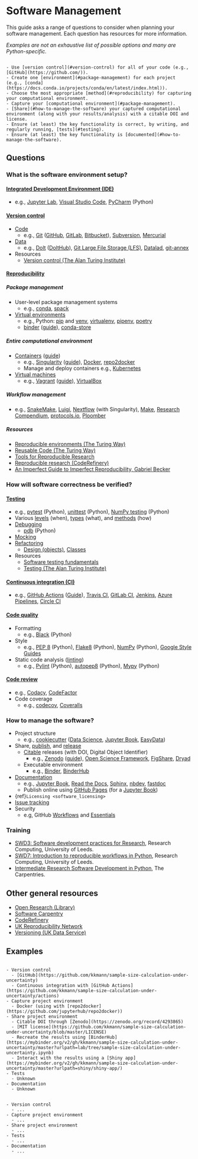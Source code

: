 # Software Management

This guide asks a range of questions to consider when planning your software management. Each question has resources for more information.

_Examples are not an exhaustive list of possible options and many are Python-specific._

```{admonition} Checklist

- Use [version control](#version-control) for all of your code (e.g., [GitHub](https://github.com/)).
- Create one [environment](#package-management) for each project (e.g., [conda](https://docs.conda.io/projects/conda/en/latest/index.html)).
- Choose the most appropriate [method](#reproducibility) for capturing your computational environment.
- Capture your [computational environment](#package-management).
- [Share](#how-to-manage-the-software) your captured computational environment (along with your results/analysis) with a citable DOI and license.
- Ensure (at least) the key functionality is correct, by writing, and regularly running, [tests](#testing).
- Ensure (at least) the key functionality is [documented](#how-to-manage-the-software).

```

## Questions

### What is the software environment setup?

#### [Integrated Development Environment (IDE)](https://carpentries-incubator.github.io/python-intermediate-development/13-ides/index.html)

- e.g., [Jupyter Lab](https://jupyter.org/), [Visual Studio Code](https://code.visualstudio.com/), [PyCharm](https://www.jetbrains.com/pycharm/) (Python)

#### [Version control](https://the-turing-way.netlify.app/reproducible-research/vcs.html)

- [Code](https://carpentries-incubator.github.io/python-intermediate-development/14-collaboration-using-git/index.html)
  - e.g., [Git](https://git-scm.com/) ([GitHub](https://github.com/), [GitLab](https://about.gitlab.com/), [Bitbucket](https://bitbucket.org/product)), [Subversion](https://subversion.apache.org/), [Mercurial](https://www.mercurial-scm.org/)
- [Data](https://the-turing-way.netlify.app/reproducible-research/vcs/vcs-data.html)
  - e.g., [Dolt](https://github.com/dolthub/dolt) ([DoltHub](https://www.dolthub.com/)), [Git Large File Storage (LFS)](https://git-lfs.github.com/), [Datalad](https://www.datalad.org/), [git-annex](https://git-annex.branchable.com/)
- Resources
  - [Version control (The Alan Turing Institute)](https://alan-turing-institute.github.io/rse-course/html/module04_version_control_with_git/04_00_introduction.html)

#### [Reproducibility](https://the-turing-way.netlify.app/reproducible-research/reproducible-research.html)

##### Package management

- User-level package management systems
    - e.g., [conda](https://docs.conda.io/projects/conda/en/latest/index.html), [spack](https://spack.readthedocs.io/en/latest/)
- [Virtual environments](https://carpentries-incubator.github.io/python-intermediate-development/12-virtual-environments/index.html)
  - e.g., Python: [pip](https://packaging.python.org/en/latest/guides/installing-using-pip-and-virtual-environments/#installing-packages-using-pip-and-virtual-environments) and [venv](https://docs.python.org/3/library/venv.html), [virtualenv](https://virtualenv.pypa.io/en/latest/), [pipenv](https://pipenv.pypa.io/en/latest/), [poetry](https://python-poetry.org/)
  - [binder](https://mybinder.readthedocs.io/en/latest/index.html) ([guide](https://the-turing-way.netlify.app/reproducible-research/renv/renv-binder.html)), [conda-store](https://conda-store.readthedocs.io/en/latest/)

##### Entire computational environment

- [Containers](https://the-turing-way.netlify.app/reproducible-research/renv/renv-containers.html) ([guide](https://arc.leeds.ac.uk/Techtalks/techtalk-containers/#/scriptable-virtual-environments-with-containers))
  - e.g., [Singularity](https://apptainer.org/user-docs/master/) ([guide](https://the-turing-way.netlify.app/reproducible-research/renv/renv-containers.html#singularity)), [Docker](https://www.docker.com/), [repo2docker](https://repo2docker.readthedocs.io/en/latest/)
  - Manage and deploy containers e.g., [Kubernetes](https://kubernetes.io/)
- [Virtual machines](https://the-turing-way.netlify.app/reproducible-research/renv/renv-virtualmachine.html)
  - e.g., [Vagrant](https://www.vagrantup.com/) ([guide](https://arc.leeds.ac.uk/Techtalks/techtalk-vagrant/#/title-slide)), [VirtualBox](https://www.virtualbox.org/)

##### Workflow management

- e.g., [SnakeMake](https://snakemake.readthedocs.io/en/stable/), [Luigi](https://luigi.readthedocs.io/en/stable/), [Nextflow](https://www.nextflow.io/docs/latest/singularity.html) (with Singularity), [Make](https://the-turing-way.netlify.app/reproducible-research/make.html), [Research Compendium](https://the-turing-way.netlify.app/reproducible-research/compendia.html#), [protocols.io](https://www.protocols.io/), [Ploomber](https://ploomber.io/)

##### Resources

- [Reproducible environments (The Turing Way)](https://the-turing-way.netlify.app/reproducible-research/renv.html)
- [Reusable Code (The Turing Way)](https://the-turing-way.netlify.app/reproducible-research/code-reuse.html)
- [Tools for Reproducible Research](https://arc.leeds.ac.uk/Techtalks/techtalk-OpenLunch/#/title-slide)
- [Reproducible research (CodeRefinery)](https://coderefinery.github.io/reproducible-research/)
- [An Imperfect Guide to Imperfect Reproducibility, Gabriel Becker](https://gmbecker.github.io/MayInstituteKeynote2019/outline.html)

### How will software correctness be verified?

#### [Testing](https://the-turing-way.netlify.app/reproducible-research/testing.html)

- e.g., [pytest](https://docs.pytest.org/en/6.2.x/) (Python), [unittest](https://docs.python.org/3/library/unittest.html) (Python), [NumPy testing](https://numpy.org/doc/stable/reference/testing.html) (Python)
- Various [levels](https://softwaretestingfundamentals.com/software-testing-levels/) (when), [types](https://softwaretestingfundamentals.com/category/types/) (what), and [methods](https://softwaretestingfundamentals.com/software-testing-methods/) (how)
- [Debugging](https://alan-turing-institute.github.io/rse-course/html/module05_testing_your_code/05_05_using_a_debugger.html)
  - [pdb](https://docs.python.org/3/library/pdb.html) (Python)
- [Mocking](https://alan-turing-institute.github.io/rse-course/html/module05_testing_your_code/05_04_mocking.html)
- [Refactoring](https://alan-turing-institute.github.io/rse-course/html/module07_construction_and_design/07_03_refactoring.html)
  - [Design (objects)](https://alan-turing-institute.github.io/rse-course/html/module07_construction_and_design/07_04_object_oriented_design.html), [Classes](https://alan-turing-institute.github.io/rse-course/html/module07_construction_and_design/07_05_classes.html#)
- Resources
  - [Software testing fundamentals](https://softwaretestingfundamentals.com/)
  - [Testing (The Alan Turing Institute)](https://alan-turing-institute.github.io/rse-course/html/module05_testing_your_code/05_00_introduction.html)

#### [Continuous integration (CI)](https://the-turing-way.netlify.app/reproducible-research/ci.html)

- e.g., [GitHub Actions](https://github.com/features/actions) ([Guide](https://lab.github.com/githubtraining/github-actions:-continuous-integration)), [Travis CI](https://travis-ci.org/), [GitLab CI](https://docs.gitlab.com/ee/ci/), [Jenkins](https://www.jenkins.io/), [Azure Pipelines](https://azure.microsoft.com/en-us/services/devops/pipelines/), [Circle CI](https://circleci.com/)

#### [Code quality](https://the-turing-way.netlify.app/reproducible-research/code-quality.html)

- Formatting
  - e.g., [Black](https://black.readthedocs.io/en/stable/) (Python)
- Style
  - e.g., [PEP 8](https://www.python.org/dev/peps/pep-0008/) (Python), [Flake8](https://flake8.pycqa.org/en/latest/) (Python), [NumPy](https://numpydoc.readthedocs.io/en/latest/format.html#) (Python), [Google Style Guides](https://google.github.io/styleguide/)
- Static code analysis ([linting](https://the-turing-way.netlify.app/project-design/code-styling.html))
  - e.g., [Pylint](https://pylint.pycqa.org/en/latest/) (Python), [autopep8](https://github.com/hhatto/autopep8) (Python), [Mypy](https://mypy.readthedocs.io/en/stable/introduction.html) (Python)

#### [Code review](https://the-turing-way.netlify.app/reproducible-research/reviewing.html)

- e.g., [Codacy](https://www.codacy.com/), [CodeFactor](https://www.codefactor.io/)
- Code coverage
  - e.g., [codecov](https://about.codecov.io/), [Coveralls](https://coveralls.io/)

### How to manage the software?

- Project structure
  - e.g., [cookiecutter](https://cookiecutter.readthedocs.io/en/latest/) ([Data Science](https://github.com/drivendata/cookiecutter-data-science), [Jupyter Book](https://github.com/executablebooks/cookiecutter-jupyter-book), [EasyData](https://github.com/hackalog/easydata))
- Share, [publish](https://www.software.ac.uk/which-journals-should-i-publish-my-software), and [release](https://docs.github.com/en/repositories/releasing-projects-on-github/managing-releases-in-a-repository)
  - [Citable](https://the-turing-way.netlify.app/communication/citable.html) releases (with DOI, Digital Object Identifier)
    - e.g., [Zenodo](https://zenodo.org/) ([guide](https://docs.github.com/en/repositories/archiving-a-github-repository/referencing-and-citing-content)), [Open Science Framework](https://osf.io/), [FigShare](https://figshare.com/), [Dryad](https://datadryad.org/stash)
  - Executable environment
    - e.g., [Binder](https://mybinder.readthedocs.io/en/latest/), [BinderHub](https://binderhub.readthedocs.io/en/latest/index.html)
- [Documentation](https://www.software.ac.uk/blog/2019-06-21-what-are-best-practices-research-software-documentation)
  - e.g., [Jupyter Book](https://jupyterbook.org/intro.html), [Read the Docs](https://readthedocs.org/), [Sphinx](https://www.sphinx-doc.org/en/master/), [nbdev](https://nbdev.fast.ai/), [fastdoc](https://fastai.github.io/fastdoc/)
  - Publish online using [GitHub Pages](https://pages.github.com/) (for a [Jupyter Book](https://jupyterbook.org/start/publish.html))
- {ref}`Licensing <software_licensing>`
- [Issue tracking](https://carpentries-incubator.github.io/python-intermediate-development/43-assessing-software-suitability-improvement/index.html)
- Security
  - e.g, GitHub [Workflows](https://lab.github.com/githubtraining/securing-your-workflows) and [Essentials](https://lab.github.com/githubtraining/security-strategy-essentials)

### Training

- [SWD3: Software development practices for Research](https://arc.leeds.ac.uk/training/courses/swd3/), Research Computing, University of Leeds.  
- [SWD7: Introduction to reproducible workflows in Python](https://arc.leeds.ac.uk/training/courses/swd7/), Research Computing, University of Leeds.  
- [Intermediate Research Software Development in Python](https://carpentries-incubator.github.io/python-intermediate-development/), The Carpentries.  

## Other general resources

- [Open Research (Library)](https://library.leeds.ac.uk/info/1406/researcher_support/199/open_research)
- [Software Carpentry](https://software-carpentry.org/)
- [CodeRefinery](https://coderefinery.org/)
- [UK Reproducibility Network](https://www.ukrn.org/)
- [Versioning (UK Data Service)](https://ukdataservice.ac.uk/learning-hub/research-data-management/format-your-data/versioning/)

## Examples

```{admonition} [PhD: Medical Statistics](https://the-turing-way.netlify.app/reproducible-research/case-studies/case-study-statistical.html)

- Version control
  - [GitHub](https://github.com/kkmann/sample-size-calculation-under-uncertainty)
  - Continuous integration with [GitHub Actions](https://github.com/kkmann/sample-size-calculation-under-uncertainty/actions)
- Capture project environment
  - Docker (using with [repo2docker](https://github.com/jupyterhub/repo2docker))
- Share project environment
  - Citable DOI through [Zenodo](https://zenodo.org/record/4293865)
  - [MIT license](https://github.com/kkmann/sample-size-calculation-under-uncertainty/blob/master/LICENSE)
  - Recreate the results using [BinderHub](https://mybinder.org/v2/gh/kkmann/sample-size-calculation-under-uncertainty/master?urlpath=lab/tree/sample-size-calculation-under-uncertainty.ipynb) 
  - Interact with the results using a [Shiny app](https://mybinder.org/v2/gh/kkmann/sample-size-calculation-under-uncertainty/master?urlpath=shiny/shiny-app/)
- Tests
  - Unknown
- Documentation
  - Unknown

```

```{admonition} Fellowship: ...

- Version control
  - ...
- Capture project environment
  - ...
- Share project environment
  - ...
- Tests
  - ...
- Documentation
  - ...

```

